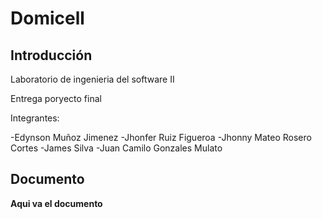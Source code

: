 # Domicell


## Introducción

Laboratorio de ingenieria del software II

Entrega poryecto final 

Integrantes:  

-Edynson Muñoz Jimenez 
-Jhonfer Ruiz Figueroa 
-Jhonny Mateo Rosero Cortes 
-James Silva 
-Juan Camilo Gonzales Mulato


## Documento

__Aqui va el documento__
